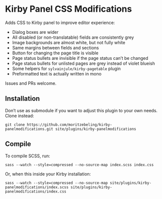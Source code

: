 # Kirby Panel CSS Modifications

Adds CSS to Kirby panel to improve editor experience:
- Dialog boxes are wider
- All disabled (or non-translatable) fields are consistently grey
- Image backgrounds are almost white, but not fully white
- Same margins between fields and sections
- Button for changing the page title is visible
- Page status bullets are invisible if the page status can’t be changed
- Page status bullets for unlisted pages are grey instead of violet blueish
- Some helpers for `sylvainjule/kirby-pagetable` plugin
- Preformatted text is actually written in mono

Issues and PRs welcome.

## Installation

Don’t use as submodule if you want to adjust this plugin to your own needs. Clone instead:
```
git clone https://github.com/moritzebeling/kirby-panelmodifications.git site/plugins/kirby-panelmodifications
```

## Compile
To compile SCSS, run:
```
sass --watch --style=compressed --no-source-map index.scss index.css
```
Or, when this inside your Kirby installation:
```
sass --watch --style=compressed --no-source-map site/plugins/kirby-panelmodifications/index.scss site/plugins/kirby-panelmodifications/index.css
```

